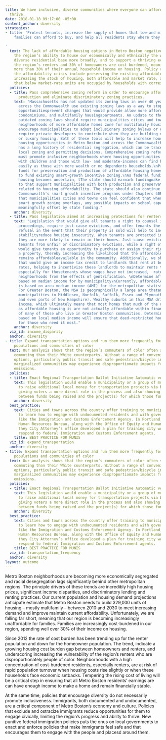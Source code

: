 ```yaml
---
title: We have inclusive, diverse communities where everyone can afford to live and
  thrive.
date: 2018-01-18 09:17:00 -05:00
content_anchor: diversity
strategies:
- title: 'Protect tenants, increase the supply of homes that low-and middle-income
    families can afford to buy, and help all residents stay where they live

'
  text: The lack of affordable housing options in Metro Boston negatively impacts
    the region’s ability to house our economically and ethnically the workforce and
    diverse residential base more broadly, and to support a thriving economy. Half
    the region’s renters and 30% of homeowners are cost burdened, meaning they spend
    more than 30% of their annual household income on housing. Policy responses to
    the affordability crisis include preserving the existing affordable housing supply,
    increasing the stock of housing, both affordable and market rate, and ensuring
    that below market-rate units are occupied by households with corresponding incomes.
  policies:
  - title: Pass comprehensive zoning reform in order to encourage affordable housing
      production and eliminate discriminatory zoning practices.
    text: "Massachusetts has not updated its zoning laws in over 40 years. Municipalities
      across the Commonwealth use existing zoning laws as a way to stop development
      opportunitiesprevent changes that would provide allow more affordable homes,
      condominiums, and multifamily housingapartments. An update to the Commonwealth’s
      outdated zoning laws should require municipalities cities and towns to create
      neighborhoods of more affordable homes zone for multifamily housing and should
      encourage municipalities to adopt inclusionary zoning bylaws or ordinances that
      require private developers to contribute when they are building market rate
      or luxury housing. Both of these tools will help to increase housing affordabilityle
      housing opportunities in Metro Boston and across the Commonwealth.  \nMassachusetts
      has a long history of residential segregation, which can be traced to restrictive
      local zoning and permitting decisions. Comprehensive zoning reform in Massachusetts
      must promote inclusive neighborhoods where housing opportunities for families
      with children and those with low- and moderate-incomes can find homes just as
      easily as those with more wealth or no dependents households.\nProvide additional
      funds for preservation and production of affordable housing homes and to continue
      to fund existing smart-growth incentive zoning.\nAs federal funding for affordable
      housing becomes uncertain, tThe state should earmark fundingmake financial investments
      to that support municipalities with both production and preservation targets
      related to housing affordability. The state should also continue to fund the
      Commonwealth’s smart growth incentive programs under Chapters 40R and 40S so
      that municipalities cities and towns can feel confident that when they implement
      smart growth zoning overlays, any possible impacts on school capacity will be
      meaningfully offset by state funding."
    anchor: diversity
  - title: Pass legislation aimed at increasing protections for renters.
    text: "Legislation that would give all tenants a right to counsel in eviction
      proceedings, require just-cause evictions, and offer tenants the right of first
      refusal in the event that their property is sold will help to increase housing
      stabilityreduce housing insecurity. When tenants are protected in court proceedings,
      they are more likely to remain in their homes. Just-cause eviction laws protect
      tenants from unfair or discriminatory evictions, while a right of first refusal
      would give tenants an opportunity to purchase or assign their right to purchase
      a property, thereby increasing the likelihood that the affordable property home
      remains affordableavailable in the community. Additionally, we should pass legislation
      that would give an income tax credit to landlords that rent at below-market
      rates, helping to incentivize these landlords to maintain rents that are affordable,
      especially for thosetenants whose wages have not increased,  rates and to protect
      neighborhoods from the effects of gentrification. \nDetermine affordability
      based on median income for by municipality\nCurrently, affordable housing eligibility
      is based on area median income (AMI) for the metropolitan statistical area (MSA).
      For Greater Boston, the MSA is geographically a large area thatand includes
      municipalities in Middlesex, Norfolk, Suffolk, Essex and Plymouth Counties (,
      and even parts of New Hampshire). Wealthy suburbs in this MSA drive up our median
      income, which ultimately means that most homes that much of the deed-restricted
      as affordable housing is are not actually affordable within financial reach
      of many of those who live in Greater Boston communities. Determining affordability
      based on local median income will ensure that deed-restricted housing is available
      for those who need it most."
    anchor: diversity
  viz_id: income_disparity
  anchor: diversity
- title: Expand transportation options and run them more frequently for underserved
    populations and communities of color
  text: Our analysis shows that the region’s commuters of color often spend longer
    commuting than their White counterparts. Without a range of convenient transportation
    options, particularly public transit and safe pedestrian/bicycle infrastructure,
    marginalized communities may experience disproportionate impacts from vehicular
    emissions.
  policies:
  - title: Enact Regional Transportation Ballot Initiative Automatic voter registration
    text: This legislation would enable a municipality or a group of municipalities
      to raise additional local money for transportation projects via ballot initiatives,
      giving voters a more direct role in the process and also showing a clearer correlation
      between funds being raised and the project(s) for which those funds are used.
    anchor: diversity
  best_practice:
    text: Cities and towns across the country offer training to municipal employees
      to learn how to engage with undocumented residents and with government agencies
      like the Immigration and Customs Enforcement Agency. In Portland, Oregon the
      Human Resources Bureau, along with the Office of Equity and Human Rights and
      they City Attorney’s office developed a plan for training city workers how to
      respond to federal Immigration and Customs Enforcement agents.
    title: BEST PRACTICE FOR MUNIS
  viz_id: expand_transportation
  anchor: diversity
- title: Expand transportation options and run them more frequently for underserved
    populations and communities of color
  text: Our analysis shows that the region’s commuters of color often spend longer
    commuting than their White counterparts. Without a range of convenient transportation
    options, particularly public transit and safe pedestrian/bicycle infrastructure,
    marginalized communities may experience disproportionate impacts from vehicular
    emissions.
  policies:
  - title: Enact Regional Transportation Ballot Initiative Automatic voter registration
    text: This legislation would enable a municipality or a group of municipalities
      to raise additional local money for transportation projects via ballot initiatives,
      giving voters a more direct role in the process and also showing a clearer correlation
      between funds being raised and the project(s) for which those funds are used.
    anchor: diversity
  best_practice:
    text: Cities and towns across the country offer training to municipal employees
      to learn how to engage with undocumented residents and with government agencies
      like the Immigration and Customs Enforcement Agency. In Portland, Oregon the
      Human Resources Bureau, along with the Office of Equity and Human Rights and
      they City Attorney’s office developed a plan for training city workers how to
      respond to federal Immigration and Customs Enforcement agents.
    title: BEST PRACTICE FOR MUNIS
  viz_id: transportation_frequency
  anchor: diversity
layout: outcome
---
```


Metro Boston neighborhoods are becoming more economically segregated and racial desegregation lags significantly behind other metropolitan regions. The principle drivers of these trends are incredibly high housing prices, significant income disparities, and discriminatory lending and renting practices. Our current population and housing demand projections anticipate estimate that Metro Boston needs to build 329,000 units of housing – mostly multifamily – between 2010 and 2030 to meet increasing demand and improve maintain current affordability. Unfortunately, we are falling far short, meaning that our region is becoming increasingly unaffordable for families. Families are increasingly cost-burdened in our region, spending well over 30% of their income on housing. 

Since 2012 the rate of cost burden has been trending up for the renter population and down for the homeowner population. The trend, indicate a growing housing cost burden gap between homeowners and renters, and underscoring increasing the vulnerability of the region’s renters who are disproportionately people of color. Neighborhoods with a high concentration of cost-burdened residents, especially renters, are at risk of rapid population turnover when housing costs rise slightly or when these households face economic setbacks. Tempering the rising cost of living will be a critical step in ensuring that all Metro Boston residents’ earnings are  can have enough income to make a home and remain financially stable. 

At the same time, policies that encourage diversity do not necessarily promote inclusiveness. Immigrants, both documented and undocumented, are a critical component of Metro Boston’s economy and culture. Policies that exclude and ostracize immigrants reduce opportunities for them to engage civically, limiting the region’s progress and ability to thrive. New punitive federal immigration policies puts the onus on local governments to enact and enforce policies that make immigrants feel safe and that encourages them to engage with the people and placesd around them. 

